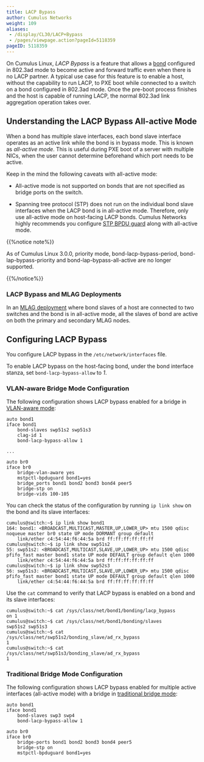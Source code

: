 ```yaml
---
title: LACP Bypass
author: Cumulus Networks
weight: 109
aliases:
 - /display/CL30/LACP+Bypass
 - /pages/viewpage.action?pageId=5118359
pageID: 5118359
---
```

On Cumulus Linux, *LACP Bypass* is a feature that allows a
[bond](/version/cumulus-linux-30/Layer-1-and-Layer-2-Features/Bonding-Link-Aggregation)
configured in 802.3ad mode to become active and forward traffic even
when there is no LACP partner. A typical use case for this feature is to
enable a host, without the capability to run LACP, to PXE boot while
connected to a switch on a bond configured in 802.3ad mode. Once the
pre-boot process finishes and the host is capable of running LACP, the
normal 802.3ad link aggregation operation takes over.

## Understanding the LACP Bypass All-active Mode</span>

When a bond has multiple slave interfaces, each bond slave interface
operates as an active link while the bond is in bypass mode. This is
known as *all-active mode*. This is useful during PXE boot of a server
with multiple NICs, when the user cannot determine beforehand which port
needs to be active.

Keep in the mind the following caveats with all-active mode:

  - All-active mode is not supported on bonds that are not specified as
    bridge ports on the switch.

  - Spanning tree protocol (STP) does not run on the individual bond
    slave interfaces when the LACP bond is in all-active mode.
    Therefore, only use all-active mode on host-facing LACP bonds.
    Cumulus Networks highly recommends you configure [STP BPDU guard](/version/cumulus-linux-30/Layer-1-and-Layer-2-Features/Spanning-Tree-and-Rapid-Spanning-Tree/#span-id-src-5118731-spanningtreeandrapidspanningtree-bpdu-class-confluence-anchor-link-span-bpdu-guard-span)
    along with all-active mode.

{{%notice note%}}

As of Cumulus Linux 3.0.0, priority mode, bond-lacp-bypass-period,
bond-lap-bypass-priority and bond-lap-bypass-all-active are no longer
supported.

{{%/notice%}}

### LACP Bypass and MLAG Deployments</span>

In an [MLAG
deployment](/version/cumulus-linux-30/Layer-1-and-Layer-2-Features/Multi-Chassis-Link-Aggregation-MLAG)
where bond slaves of a host are connected to two switches and the bond
is in all-active mode, all the slaves of bond are active on both the
primary and secondary MLAG nodes.

## Configuring LACP Bypass</span>

You configure LACP bypass in the `/etc/network/interfaces` file.

To enable LACP bypass on the host-facing bond, under the bond interface
stanza, set `bond-lacp-bypass-allow` to *1*.

### VLAN-aware Bridge Mode Configuration</span>

The following configuration shows LACP bypass enabled for a bridge in
[VLAN-aware
mode](/version/cumulus-linux-30/Layer-1-and-Layer-2-Features/Ethernet-Bridging-VLANs/VLAN-aware-Bridge-Mode-for-Large-scale-Layer-2-Environments):

    auto bond1
    iface bond1
        bond-slaves swp51s2 swp51s3
        clag-id 1
        bond-lacp-bypass-allow 1
    
    ...
    
    auto br0
    iface br0
        bridge-vlan-aware yes
        mstpctl-bpduguard bond1=yes
        bridge_ports bond1 bond2 bond3 bond4 peer5
        bridge-stp on
        bridge-vids 100-105

You can check the status of the configuration by running `ip link show`
on the bond and its slave interfaces:

    cumulus@switch:~$ ip link show bond1
    164: bond1: <BROADCAST,MULTICAST,MASTER,UP,LOWER_UP> mtu 1500 qdisc noqueue master br0 state UP mode DORMANT group default 
        link/ether c4:54:44:f6:44:5a brd ff:ff:ff:ff:ff:ff
    cumulus@switch:~$ ip link show swp51s2
    55: swp51s2: <BROADCAST,MULTICAST,SLAVE,UP,LOWER_UP> mtu 1500 qdisc pfifo_fast master bond1 state UP mode DEFAULT group default qlen 1000
        link/ether c4:54:44:f6:44:5a brd ff:ff:ff:ff:ff:ff
    cumulus@switch:~$ ip link show swp52s3
    56: swp51s3: <BROADCAST,MULTICAST,SLAVE,UP,LOWER_UP> mtu 1500 qdisc pfifo_fast master bond1 state UP mode DEFAULT group default qlen 1000
        link/ether c4:54:44:f6:44:5a brd ff:ff:ff:ff:ff:ff

Use the `cat` command to verify that LACP bypass is enabled on a bond
and its slave interfaces:

    cumulus@switch:~$ cat /sys/class/net/bond1/bonding/lacp_bypass 
    on 1
    cumulus@switch:~$ cat /sys/class/net/bond1/bonding/slaves
    swp51s2 swp51s3
    cumulus@switch:~$ cat /sys/class/net/swp51s2/bonding_slave/ad_rx_bypass 
    1
    cumulus@switch:~$ cat /sys/class/net/swp51s3/bonding_slave/ad_rx_bypass 
    1

### Traditional Bridge Mode Configuration</span>

The following configuration shows LACP bypass enabled for multiple
active interfaces (all-active mode) with a bridge in [traditional bridge
mode](/version/cumulus-linux-30/Layer-1-and-Layer-2-Features/Ethernet-Bridging-VLANs/):

    auto bond1
    iface bond1 
        bond-slaves swp3 swp4
        bond-lacp-bypass-allow 1
    
    auto br0
    iface br0
        bridge-ports bond1 bond2 bond3 bond4 peer5
        bridge-stp on
        mstpctl-bpduguard bond1=yes

